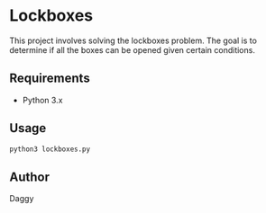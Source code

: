 # Lockboxes

This project involves solving the lockboxes problem. The goal is to determine if all the boxes can be opened given certain conditions.

## Requirements

- Python 3.x

## Usage

```bash
python3 lockboxes.py
```

## Author

Daggy